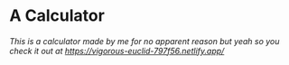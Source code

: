 # A Calculator
###### This is a calculator made by me for no apparent reason but yeah so you check it out at https://vigorous-euclid-797f56.netlify.app/
